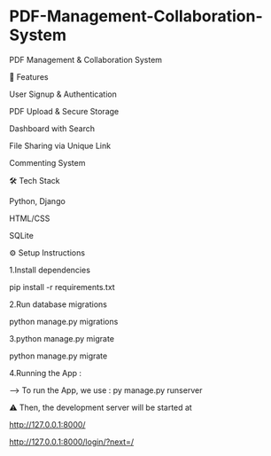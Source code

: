 # PDF-Management-Collaboration-System
PDF Management &amp; Collaboration System

🚀 Features

User Signup & Authentication

PDF Upload & Secure Storage

Dashboard with Search

File Sharing via Unique Link

Commenting System

🛠️ Tech Stack

Python, Django

HTML/CSS

SQLite 

⚙️ Setup Instructions

1.Install dependencies

pip install -r requirements.txt

2.Run database migrations

python manage.py migrations


3.python manage.py migrate

python manage.py migrate


4.Running the App :

--> To run the App, we use : py manage.py runserver

⚠ Then, the development server will be started at

  http://127.0.0.1:8000/


 http://127.0.0.1:8000/login/?next=/

